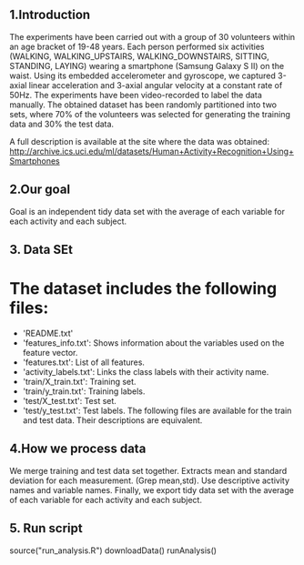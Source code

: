 ## 1.Introduction
The experiments have been carried out with a group of 30 volunteers within an age bracket of 19-48 years. Each person performed six activities (WALKING, WALKING_UPSTAIRS, WALKING_DOWNSTAIRS, SITTING, STANDING, LAYING) wearing a smartphone (Samsung Galaxy S II) on the waist. Using its embedded accelerometer and gyroscope, we captured 3-axial linear acceleration and 3-axial angular velocity at a constant rate of 50Hz. The experiments have been video-recorded to label the data manually. The obtained dataset has been randomly partitioned into two sets, where 70% of the volunteers was selected for generating the training data and 30% the test data. 

 A full description is available at the site where the data was obtained: 
http://archive.ics.uci.edu/ml/datasets/Human+Activity+Recognition+Using+Smartphones 

## 2.Our goal
Goal is an independent tidy data set with the average of each variable for each activity and each subject.

## 3. Data SEt
The dataset includes the following files:
=========================================
- 'README.txt'
- 'features_info.txt': Shows information about the variables used on the feature vector.
- 'features.txt': List of all features.
- 'activity_labels.txt': Links the class labels with their activity name.
- 'train/X_train.txt': Training set.
- 'train/y_train.txt': Training labels.
- 'test/X_test.txt': Test set.
- 'test/y_test.txt': Test labels.
The following files are available for the train and test data. Their descriptions are equivalent. 

## 4.How we process data
We merge training and test data set together. Extracts mean and standard deviation for each measurement.
(Grep mean,std). Use descriptive activity names and variable names. Finally, we export tidy data set with the average of each variable for each activity and each subject.

## 5. Run script
   source("run_analysis.R")
   downloadData()
   runAnalysis()


